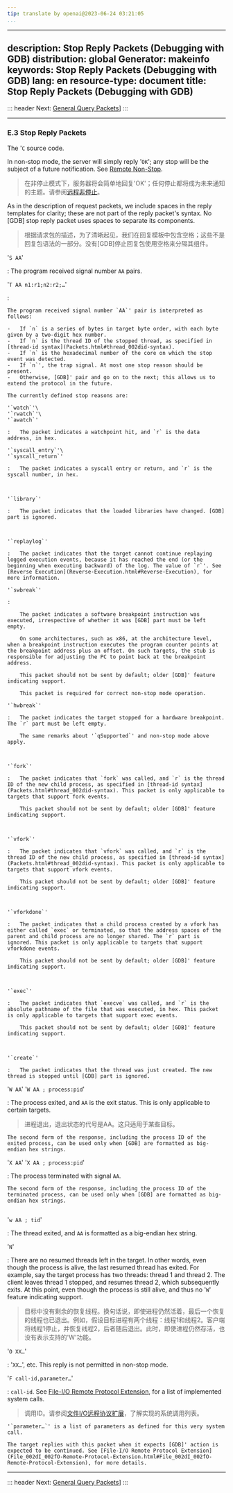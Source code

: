 ```yaml
---
tip: translate by openai@2023-06-24 03:21:05
...
```

---
description: Stop Reply Packets (Debugging with GDB)
distribution: global
Generator: makeinfo
keywords: Stop Reply Packets (Debugging with GDB)
lang: en
resource-type: document
title: Stop Reply Packets (Debugging with GDB)
---
::: header
Next: [General Query Packets](General-Query-Packets.html#General-Query-Packets)]
:::

---

### E.3 Stop Reply Packets

The '`C` source code.


In non-stop mode, the server will simply reply '`OK`'; any stop will be the subject of a future notification. See [Remote Non-Stop](Remote-Non_002dStop.html#Remote-Non_002dStop).

> 在非停止模式下，服务器将会简单地回复'OK'；任何停止都将成为未来通知的主题。请参阅[远程非停止](Remote-Non_002dStop.html#Remote-Non_002dStop)。


As in the description of request packets, we include spaces in the reply templates for clarity; these are not part of the reply packet's syntax. No [GDB] stop reply packet uses spaces to separate its components.

> 根据请求包的描述，为了清晰起见，我们在回复模板中包含空格；这些不是回复包语法的一部分。没有[GDB]停止回复包使用空格来分隔其组件。

'`S AA`'

:   The program received signal number `AA` pairs.

'`T AA n1:r1;n2:r2;…`'

:

```
The program received signal number `AA`' pair is interpreted as follows:

-   If `n` is a series of bytes in target byte order, with each byte given by a two-digit hex number.
-   If `n` is the thread ID of the stopped thread, as specified in [thread-id syntax](Packets.html#thread_002did-syntax).
-   If `n` is the hexadecimal number of the core on which the stop event was detected.
-   If `n`', the trap signal. At most one stop reason should be present.
-   Otherwise, [GDB]' pair and go on to the next; this allows us to extend the protocol in the future.

The currently defined stop reasons are:

'`watch`'\
'`rwatch`'\
'`awatch`'

:   The packet indicates a watchpoint hit, and `r` is the data address, in hex.

'`syscall_entry`'\
'`syscall_return`'

:   The packet indicates a syscall entry or return, and `r` is the syscall number, in hex.

    

'`library`'

:   The packet indicates that the loaded libraries have changed. [GDB] part is ignored.

    

'`replaylog`'

:   The packet indicates that the target cannot continue replaying logged execution events, because it has reached the end (or the beginning when executing backward) of the log. The value of `r`'. See [Reverse Execution](Reverse-Execution.html#Reverse-Execution), for more information.

'`swbreak`'

:   

    The packet indicates a software breakpoint instruction was executed, irrespective of whether it was [GDB] part must be left empty.

    On some architectures, such as x86, at the architecture level, when a breakpoint instruction executes the program counter points at the breakpoint address plus an offset. On such targets, the stub is responsible for adjusting the PC to point back at the breakpoint address.

    This packet should not be sent by default; older [GDB]' feature indicating support.

    This packet is required for correct non-stop mode operation.

'`hwbreak`'

:   The packet indicates the target stopped for a hardware breakpoint. The `r` part must be left empty.

    The same remarks about '`qSupported`' and non-stop mode above apply.

    

'`fork`'

:   The packet indicates that `fork` was called, and `r` is the thread ID of the new child process, as specified in [thread-id syntax](Packets.html#thread_002did-syntax). This packet is only applicable to targets that support fork events.

    This packet should not be sent by default; older [GDB]' feature indicating support.

    

'`vfork`'

:   The packet indicates that `vfork` was called, and `r` is the thread ID of the new child process, as specified in [thread-id syntax](Packets.html#thread_002did-syntax). This packet is only applicable to targets that support vfork events.

    This packet should not be sent by default; older [GDB]' feature indicating support.

    

'`vforkdone`'

:   The packet indicates that a child process created by a vfork has either called `exec` or terminated, so that the address spaces of the parent and child process are no longer shared. The `r` part is ignored. This packet is only applicable to targets that support vforkdone events.

    This packet should not be sent by default; older [GDB]' feature indicating support.

    

'`exec`'

:   The packet indicates that `execve` was called, and `r` is the absolute pathname of the file that was executed, in hex. This packet is only applicable to targets that support exec events.

    This packet should not be sent by default; older [GDB]' feature indicating support.

    

'`create`'

:   The packet indicates that the thread was just created. The new thread is stopped until [GDB] part is ignored.
```

'`W AA`'
'`W AA ; process:pid`'


:   The process exited, and `AA` is the exit status. This is only applicable to certain targets.

> 进程退出，退出状态的代号是AA。这只适用于某些目标。

```
The second form of the response, including the process ID of the exited process, can be used only when [GDB] are formatted as big-endian hex strings.
```

'`X AA`'
'`X AA ; process:pid`'

:   The process terminated with signal `AA`.

```
The second form of the response, including the process ID of the terminated process, can be used only when [GDB] are formatted as big-endian hex strings.


```

'`w AA ; tid`'

:   The thread exited, and `AA` is formatted as a big-endian hex string.

'`N`'


:   There are no resumed threads left in the target. In other words, even though the process is alive, the last resumed thread has exited. For example, say the target process has two threads: thread 1 and thread 2. The client leaves thread 1 stopped, and resumes thread 2, which subsequently exits. At this point, even though the process is still alive, and thus no '`W`' feature indicating support.

> 目标中没有剩余的恢复线程。换句话说，即使进程仍然活着，最后一个恢复的线程也已退出。例如，假设目标进程有两个线程：线程1和线程2。客户端将线程1停止，并恢复线程2，后者随后退出。此时，即使进程仍然存活，也没有表示支持的'W'功能。

'`O XX…`'

:   '`XX…`', etc. This reply is not permitted in non-stop mode.

'`F call-id,parameter…`'


:   `call-id`. See [File-I/O Remote Protocol Extension](File_002dI_002fO-Remote-Protocol-Extension.html#File_002dI_002fO-Remote-Protocol-Extension), for a list of implemented system calls.

> 调用ID。请参阅[文件I/O远程协议扩展](File_002dI_002fO-Remote-Protocol-Extension.html#File_002dI_002fO-Remote-Protocol-Extension)，了解实现的系统调用列表。

```
'`parameter…`' is a list of parameters as defined for this very system call.

The target replies with this packet when it expects [GDB]' action is expected to be continued. See [File-I/O Remote Protocol Extension](File_002dI_002fO-Remote-Protocol-Extension.html#File_002dI_002fO-Remote-Protocol-Extension), for more details.
```

---

::: header
Next: [General Query Packets](General-Query-Packets.html#General-Query-Packets)]
:::
